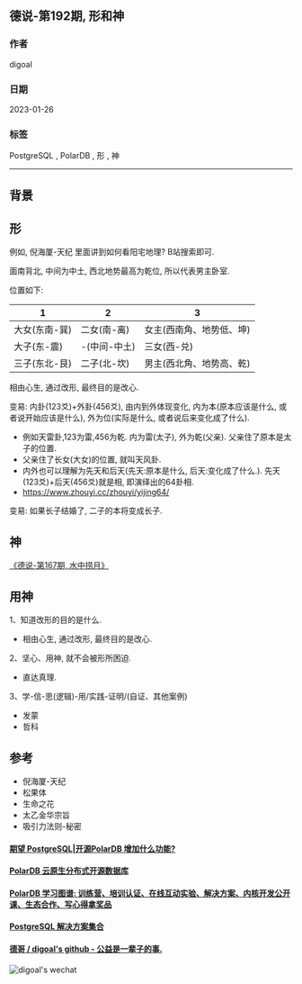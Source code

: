## 德说-第192期, 形和神   
                                                        
### 作者                                                        
digoal                                                        
                                                        
### 日期                                                        
2023-01-26                                                     
                                                        
### 标签                                                        
PostgreSQL , PolarDB , 形 , 神                                  
                                                        
----                                                        
                                                        
## 背景     
  
## 形  
例如, 倪海厦-天纪 里面讲到如何看阳宅地理? B站搜索即可.   
  
面南背北, 中间为中土, 西北地势最高为乾位, 所以代表男主卧室.    
  
位置如下:  
  
1 | 2 | 3  
---|---|---  
大女(东南-巽) | 二女(南-离) | 女主(西南角、地势低、坤)  
大子(东-震) | -(中间-中土) | 三女(西-兑)  
三子(东北-艮) | 二子(北-坎) | 男主(西北角、地势高、乾)  
  
相由心生, 通过改形, 最终目的是改心.    
  
变易: 内卦(123爻)+外卦(456爻), 由内到外体现变化, 内为本(原本应该是什么, 或者说开始应该是什么), 外为位(实际是什么, 或者说后来变化成了什么).   
- 例如天雷卦,123为雷,456为乾.  内为雷(太子), 外为乾(父亲). 父亲住了原本是太子的位置.  
- 父亲住了长女(大女)的位置, 就叫天风卦.  
- 内外也可以理解为先天和后天(先天:原本是什么, 后天:变化成了什么.). 先天(123爻)+后天(456爻)就是相, 即演绎出的64卦相.    
- https://www.zhouyi.cc/zhouyi/yijing64/
  
变易: 如果长子结婚了, 二子的本将变成长子.  
  
## 神  
[《德说-第167期, 水中捞月》](../202210/20221027_01.md)    
  
## 用神  
1、知道改形的目的是什么.   
- 相由心生, 通过改形, 最终目的是改心.    
  
2、坚心、用神, 就不会被形所困迫.   
- 直达真理.   
  
3、学-信-思(逻辑)-用/实践-证明/(自证、其他案例)  
- 发蒙
- 哲科
  
## 参考  
- 倪海厦-天纪  
- 松果体  
- 生命之花  
- 太乙金华宗旨  
- 吸引力法则-秘密  
  
  
#### [期望 PostgreSQL|开源PolarDB 增加什么功能?](https://github.com/digoal/blog/issues/76 "269ac3d1c492e938c0191101c7238216")
  
  
#### [PolarDB 云原生分布式开源数据库](https://github.com/ApsaraDB "57258f76c37864c6e6d23383d05714ea")
  
  
#### [PolarDB 学习图谱: 训练营、培训认证、在线互动实验、解决方案、内核开发公开课、生态合作、写心得拿奖品](https://www.aliyun.com/database/openpolardb/activity "8642f60e04ed0c814bf9cb9677976bd4")
  
  
#### [PostgreSQL 解决方案集合](../201706/20170601_02.md "40cff096e9ed7122c512b35d8561d9c8")
  
  
#### [德哥 / digoal's github - 公益是一辈子的事.](https://github.com/digoal/blog/blob/master/README.md "22709685feb7cab07d30f30387f0a9ae")
  
  
![digoal's wechat](../pic/digoal_weixin.jpg "f7ad92eeba24523fd47a6e1a0e691b59")
  
